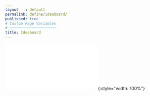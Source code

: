 ```yaml
---
layout   : default
permalink: define/ideaboard/
published: true
# Custom Page Variables
# ─────────────────────
title: Ideaboard
---
```


![Ideaboard1](/1718-nmd3-project-dhaenens_boone/Images/Moodboard.pdf){:style="width: 100%"}
